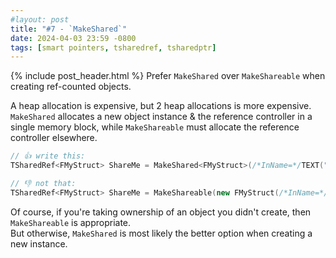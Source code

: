 ```yaml
---
#layout: post
title: "#7 - `MakeShared`"
date: 2024-04-03 23:59 -0800
tags: [smart pointers, tsharedref, tsharedptr]
---
```

{% include post_header.html %}
Prefer `MakeShared` over `MakeShareable` when creating ref-counted objects.

A heap allocation is expensive, but 2 heap allocations is more expensive.\
`MakeShared` allocates a new object instance & the reference controller in a single memory block, while `MakeShareable` must allocate the reference controller elsewhere.

```cpp
// 👍 write this:
TSharedRef<FMyStruct> ShareMe = MakeShared<FMyStruct>(/*InName=*/TEXT("testme"));

// 👎 not that:
TSharedRef<FMyStruct> ShareMe = MakeShareable(new FMyStruct(/*InName=*/TEXT("testme")));
```

Of course, if you're taking ownership of an object you didn't create, then `MakeShareable` is appropriate.\
But otherwise, `MakeShared` is most likely the better option when creating a new instance.
